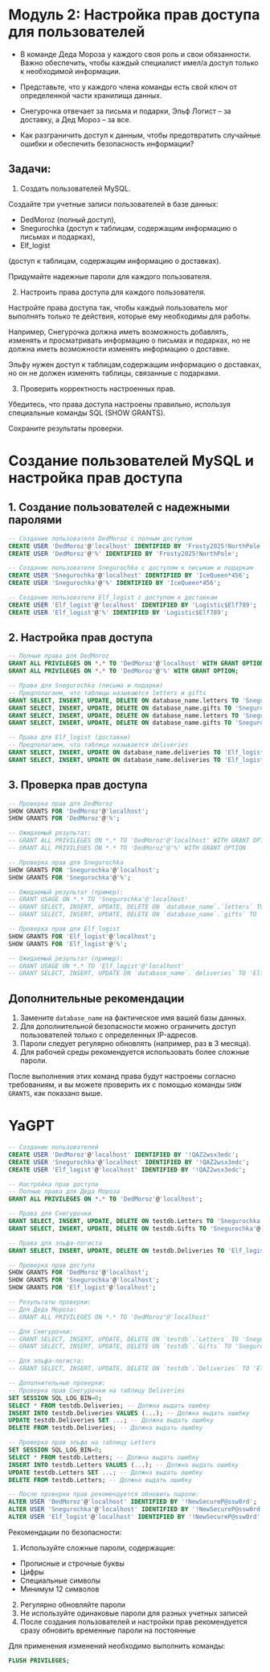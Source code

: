 # Модуль 2: Настройка прав доступа для пользователей

* В команде Деда Мороза у каждого своя роль и свои обязанности. 
Важно обеспечить, чтобы каждый специалист имел/а доступ только к необходимой информации.


* Представьте, что у каждого члена команды есть свой ключ от определенной части хранилища
данных.

* Снегурочка отвечает за письма и подарки, Эльф Логист – за доставку, а Дед Мороз – за все.

* Как разграничить доступ к данным, чтобы предотвратить случайные ошибки и обеспечить безопасность информации?

## Задачи:

1. Создать пользователей MySQL.

Создайте три учетные записи пользователей в базе данных:

* DedMoroz (полный доступ),
* Snegurochka (доступ к таблицам, содержащим информацию о письмах и подарках),
* Elf_logist

(доступ к таблицам, содержащим информацию о доставках). 

Придумайте надежные пароли
для каждого пользователя.

2. Настроить права доступа для каждого пользователя.

Настройте права доступа так, чтобы каждый пользователь мог выполнять только те действия,
которые ему необходимы для работы. 

Например, Снегурочка должна иметь возможность
добавлять, изменять и просматривать информацию о письмах и подарках, но не должна
иметь возможности изменять информацию о доставке. 

Эльфу нужен доступ к таблицам,содержащим информацию о доставках, но он не должен изменять таблицы, связанные с подарками.

3. Проверить корректность настроенных прав.

Убедитесь, что права доступа настроены правильно, используя специальные команды SQL
(SHOW GRANTS). 

Сохраните результаты проверки.


# Создание пользователей MySQL и настройка прав доступа

## 1. Создание пользователей с надежными паролями

```sql
-- Создание пользователя DedMoroz с полным доступом
CREATE USER 'DedMoroz'@'localhost' IDENTIFIED BY 'Frosty2025!NorthPole';
CREATE USER 'DedMoroz'@'%' IDENTIFIED BY 'Frosty2025!NorthPole';

-- Создание пользователя Snegurochka с доступом к письмам и подаркам
CREATE USER 'Snegurochka'@'localhost' IDENTIFIED BY 'IceQueen*456';
CREATE USER 'Snegurochka'@'%' IDENTIFIED BY 'IceQueen*456';

-- Создание пользователя Elf_logist с доступом к доставкам
CREATE USER 'Elf_logist'@'localhost' IDENTIFIED BY 'Logistic$Elf789';
CREATE USER 'Elf_logist'@'%' IDENTIFIED BY 'Logistic$Elf789';
```

## 2. Настройка прав доступа

```sql
-- Полные права для DedMoroz
GRANT ALL PRIVILEGES ON *.* TO 'DedMoroz'@'localhost' WITH GRANT OPTION;
GRANT ALL PRIVILEGES ON *.* TO 'DedMoroz'@'%' WITH GRANT OPTION;

-- Права для Snegurochka (письма и подарки)
-- Предполагаем, что таблицы называются letters и gifts
GRANT SELECT, INSERT, UPDATE, DELETE ON database_name.letters TO 'Snegurochka'@'localhost';
GRANT SELECT, INSERT, UPDATE, DELETE ON database_name.gifts TO 'Snegurochka'@'localhost';
GRANT SELECT, INSERT, UPDATE, DELETE ON database_name.letters TO 'Snegurochka'@'%';
GRANT SELECT, INSERT, UPDATE, DELETE ON database_name.gifts TO 'Snegurochka'@'%';

-- Права для Elf_logist (доставки)
-- Предполагаем, что таблица называется deliveries
GRANT SELECT, INSERT, UPDATE ON database_name.deliveries TO 'Elf_logist'@'localhost';
GRANT SELECT, INSERT, UPDATE ON database_name.deliveries TO 'Elf_logist'@'%';
```

## 3. Проверка прав доступа

```sql
-- Проверка прав для DedMoroz
SHOW GRANTS FOR 'DedMoroz'@'localhost';
SHOW GRANTS FOR 'DedMoroz'@'%';

-- Ожидаемый результат:
-- GRANT ALL PRIVILEGES ON *.* TO 'DedMoroz'@'localhost' WITH GRANT OPTION
-- GRANT ALL PRIVILEGES ON *.* TO 'DedMoroz'@'%' WITH GRANT OPTION

-- Проверка прав для Snegurochka
SHOW GRANTS FOR 'Snegurochka'@'localhost';
SHOW GRANTS FOR 'Snegurochka'@'%';

-- Ожидаемый результат (пример):
-- GRANT USAGE ON *.* TO 'Snegurochka'@'localhost'
-- GRANT SELECT, INSERT, UPDATE, DELETE ON `database_name`.`letters` TO 'Snegurochka'@'localhost'
-- GRANT SELECT, INSERT, UPDATE, DELETE ON `database_name`.`gifts` TO 'Snegurochka'@'localhost'

-- Проверка прав для Elf_logist
SHOW GRANTS FOR 'Elf_logist'@'localhost';
SHOW GRANTS FOR 'Elf_logist'@'%';

-- Ожидаемый результат (пример):
-- GRANT USAGE ON *.* TO 'Elf_logist'@'localhost'
-- GRANT SELECT, INSERT, UPDATE ON `database_name`.`deliveries` TO 'Elf_logist'@'localhost'
```

## Дополнительные рекомендации

1. Замените `database_name` на фактическое имя вашей базы данных.
2. Для дополнительной безопасности можно ограничить доступ пользователей только с определенных IP-адресов.
3. Пароли следует регулярно обновлять (например, раз в 3 месяца).
4. Для рабочей среды рекомендуется использовать более сложные пароли.

После выполнения этих команд права будут настроены согласно требованиям, и вы можете проверить их с помощью команды `SHOW GRANTS`, как показано выше.



# YaGPT


```sql
-- Создание пользователей
CREATE USER 'DedMoroz'@'localhost' IDENTIFIED BY '!QAZ2wsx3edc';
CREATE USER 'Snegurochka'@'localhost' IDENTIFIED BY '!QAZ2wsx3edc';
CREATE USER 'Elf_logist'@'localhost' IDENTIFIED BY '!QAZ2wsx3edc';

-- Настройка прав доступа
-- Полные права для Деда Мороза
GRANT ALL PRIVILEGES ON *.* TO 'DedMoroz'@'localhost';

-- Права для Снегурочки
GRANT SELECT, INSERT, UPDATE, DELETE ON testdb.Letters TO 'Snegurochka'@'localhost';
GRANT SELECT, INSERT, UPDATE, DELETE ON testdb.Gifts TO 'Snegurochka'@'localhost';

-- Права для эльфа-логиста
GRANT SELECT, INSERT, UPDATE, DELETE ON testdb.Deliveries TO 'Elf_logist'@'localhost';

-- Проверка прав доступа
SHOW GRANTS FOR 'DedMoroz'@'localhost';
SHOW GRANTS FOR 'Snegurochka'@'localhost';
SHOW GRANTS FOR 'Elf_logist'@'localhost';

-- Результаты проверки:
-- Для Деда Мороза:
-- GRANT ALL PRIVILEGES ON *.* TO 'DedMoroz'@'localhost'

-- Для Снегурочки:
-- GRANT SELECT, INSERT, UPDATE, DELETE ON `testdb`.`Letters` TO 'Snegurochka'@'localhost'
-- GRANT SELECT, INSERT, UPDATE, DELETE ON `testdb`.`Gifts` TO 'Snegurochka'@'localhost'

-- Для эльфа-логиста:
-- GRANT SELECT, INSERT, UPDATE, DELETE ON `testdb`.`Deliveries` TO 'Elf_logist'@'localhost'

-- Дополнительные проверки:
-- Проверка прав Снегурочки на таблицу Deliveries
SET SESSION SQL_LOG_BIN=0;
SELECT * FROM testdb.Deliveries; -- Должна выдать ошибку
INSERT INTO testdb.Deliveries VALUES (...); -- Должна выдать ошибку
UPDATE testdb.Deliveries SET ...; -- Должна выдать ошибку
DELETE FROM testdb.Deliveries; -- Должна выдать ошибку

-- Проверка прав эльфа на таблицу Letters
SET SESSION SQL_LOG_BIN=0;
SELECT * FROM testdb.Letters; -- Должна выдать ошибку
INSERT INTO testdb.Letters VALUES (...); -- Должна выдать ошибку
UPDATE testdb.Letters SET ...; -- Должна выдать ошибку
DELETE FROM testdb.Letters; -- Должна выдать ошибку

-- После проверки прав рекомендуется обновить пароли:
ALTER USER 'DedMoroz'@'localhost' IDENTIFIED BY '!NewSecureP@ssw0rd';
ALTER USER 'Snegurochka'@'localhost' IDENTIFIED BY '!NewSecureP@ssw0rd';
ALTER USER 'Elf_logist'@'localhost' IDENTIFIED BY '!NewSecureP@ssw0rd';
```

Рекомендации по безопасности:
1. Используйте сложные пароли, содержащие:
- Прописные и строчные буквы
- Цифры
- Специальные символы
- Минимум 12 символов

2. Регулярно обновляйте пароли
3. Не используйте одинаковые пароли для разных учетных записей
4. После создания пользователей и настройки прав рекомендуется сразу обновить временные пароли на постоянные

Для применения изменений необходимо выполнить команды:
```sql
FLUSH PRIVILEGES;
```